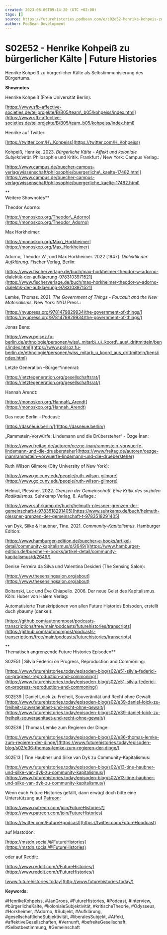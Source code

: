 ```yaml
---
created: 2023-08-06T09:14:20 (UTC +02:00)
tags: []
source: https://futurehistories.podbean.com/e/s02e52-henrike-kohpeis-zu-burgerlicher-kalte/
author: PodBean Development
---
```


# S02E52 - Henrike Kohpeiß zu bürgerlicher Kälte | Future Histories

Henrike Kohpeiß zu bürgerlicher Kälte als Selbstimmunisierung des Bürgertums.

**Shownotes**

Henrike Kohpeiß (Freie Universität Berlin):

[https://www.sfb-affective-societies.de/teilprojekte/B/B05/team\_b05/kohpeiss/index.html](https://www.sfb-affective-societies.de/teilprojekte/B/B05/team_b05/kohpeiss/index.html)

  
Henrike auf Twitter:

[https://twitter.com/H\_Kohpeiss](https://twitter.com/H_Kohpeiss)

  
Kohpeiß, Henrike. 2023. _Bürgerliche Kälte - Affekt und koloniale Subjektivität._ Philosophie und Kritik. Frankfurt / New York: Campus Verlag.:

[https://www.campus.de/buecher-campus-verlag/wissenschaft/philosophie/buergerliche\_kaelte-17482.html](https://www.campus.de/buecher-campus-verlag/wissenschaft/philosophie/buergerliche_kaelte-17482.html)

**  
Weitere Shownotes**

Theodor Adorno:

[https://monoskop.org/Theodor\_Adorno](https://monoskop.org/Theodor_Adorno)

  
Max Horkheimer:

[https://monoskop.org/Max\_Horkheimer](https://monoskop.org/Max_Horkheimer)

  
Adorno, Theodor W., und Max Horkheimer. 2022 \[1947\]. _Dialektik der Aufklärung_. Fischer Verlag, Berlin:

[https://www.fischerverlage.de/buch/max-horkheimer-theodor-w-adorno-dialektik-der-aufklaerung-9783103971521](https://www.fischerverlage.de/buch/max-horkheimer-theodor-w-adorno-dialektik-der-aufklaerung-9783103971521)

  
Lemke, Thomas. 2021. _The Government of Things - Foucault and the New Materialisms._ New York: NYU Press.:

[https://nyupress.org/9781479829934/the-government-of-things/](https://nyupress.org/9781479829934/the-government-of-things/)

  
Jonas Bens:

[https://www.polsoz.fu-berlin.de/ethnologie/personen/wiss\_mitarb\_u\_koord\_aus\_drittmitteln/bens/index.html](https://www.polsoz.fu-berlin.de/ethnologie/personen/wiss_mitarb_u_koord_aus_drittmitteln/bens/index.html)

  
Letzte Generation –Bürger\*innenrat:

[https://letztegeneration.org/gesellschaftsrat/](https://letztegeneration.org/gesellschaftsrat/)

  
Hannah Arendt:

[https://monoskop.org/Hannah\_Arendt](https://monoskop.org/Hannah_Arendt)

  
Das neue Berlin – Podcast:

[https://dasneue.berlin/](https://dasneue.berlin/)

  
„Rammstein-Vorwürfe: Lindemann und die Drübersteher“ - Özge İnan:

[https://www.freitag.de/autoren/oezge-inan/rammstein-vorwuerfe-lindemann-und-die-druebersteher](https://www.freitag.de/autoren/oezge-inan/rammstein-vorwuerfe-lindemann-und-die-druebersteher)

  
Ruth Wilson Gilmore (City University of New York):

[https://www.gc.cuny.edu/people/ruth-wilson-gilmore](https://www.gc.cuny.edu/people/ruth-wilson-gilmore)

  
Helmut, Plessner. 2022. _Grenzen der Gemeinschaft. Eine Kritik des sozialen Radikalismus._ Suhrkamp Verlag, 8. Auflage.:

[https://www.suhrkamp.de/buch/helmuth-plessner-grenzen-der-gemeinschaft-t-9783518291405](https://www.suhrkamp.de/buch/helmuth-plessner-grenzen-der-gemeinschaft-t-9783518291405)

  
van Dyk, Silke & Haubner, Tine. 2021. _Community-Kapitalismus._ Hamburger Edition:

[https://www.hamburger-edition.de/buecher-e-books/artikel-detail/community-kapitalismus/d/2649/](https://www.hamburger-edition.de/buecher-e-books/artikel-detail/community-kapitalismus/d/2649/)

  
Denise Ferreira da Silva und Valentina Desideri (The Sensing Salon):

[https://www.thesensingsalon.org/about](https://www.thesensingsalon.org/about)

Boltanski, Luc und Ève Chiapello. 2006. Der neue Geist des Kapitalismus. Köln: Huber von Halem Verlag:

Automatisierte Transkriptionen von allen Future Histories Episoden, erstellt duch ybaumy (danke!):

[https://github.com/autonompost/podcasts-transcriptions/tree/main/podcasts/futurehistories/transcripts](https://github.com/autonompost/podcasts-transcriptions/tree/main/podcasts/futurehistories/transcripts)

**  
Thematisch angrenzende Future Histories Episoden**

S02E51 | Silvia Federici on Progress, Reproduction and Commoning:

[https://www.futurehistories.today/episoden-blog/s02/e51-silvia-federici-on-progress-reproduction-and-commoning/](https://www.futurehistories.today/episoden-blog/s02/e51-silvia-federici-on-progress-reproduction-and-commoning/)

  
S02E39 | Daniel Loick zu Freiheit, Souveränität und Recht ohne Gewalt:  
[https://www.futurehistories.today/episoden-blog/s02/e39-daniel-loick-zu-freiheit-souveraenitaet-und-recht-ohne-gewalt/](https://www.futurehistories.today/episoden-blog/s02/e39-daniel-loick-zu-freiheit-souveraenitaet-und-recht-ohne-gewalt/)

  
S02E36 | Thomas Lemke zum Regieren der Dinge:

[https://www.futurehistories.today/episoden-blog/s02/e36-thomas-lemke-zum-regieren-der-dinge/](https://www.futurehistories.today/episoden-blog/s02/e36-thomas-lemke-zum-regieren-der-dinge/)

  
S02E13 | Tine Haubner und Silke van Dyk zu Community-Kapitalismus:

[https://www.futurehistories.today/episoden-blog/s02/e13-tine-haubner-und-silke-van-dyk-zu-community-kapitalismus/](https://www.futurehistories.today/episoden-blog/s02/e13-tine-haubner-und-silke-van-dyk-zu-community-kapitalismus/)

  
Wenn euch Future Histories gefällt, dann erwägt doch bitte eine Unterstützung auf [Patreon](https://www.patreon.com/join/FutureHistories):

[https://www.patreon.com/join/FutureHistories?](https://www.patreon.com/join/FutureHistories)

[https://twitter.com/FutureHpodcast](https://twitter.com/FutureHpodcast)

  
auf Mastodon:

[https://mstdn.social/@FutureHistories](https://mstdn.social/@FutureHistories)

  
oder auf Reddit:

[https://www.reddit.com/r/FutureHistories/](https://www.reddit.com/r/FutureHistories/)

[www.futurehistories.today](http://www.futurehistories.today/)

**Keywords:**

#HenrikeKohpeiss, #JanGroos, #FutureHistories, #Podcast, #Interview, #bürgerlicheKälte, #kolonialeSubjektivität, #kritischeTheorie, #Odysseus, #Horkheimer, #Adorno, #Subjekt, #Aufklärung, #gesellschaftlicheSubjektivität, #liberalesSubjekt, #Affekt, #affektiveGesellschaften, #Vernunft, #befreiteGesellschaft, #Selbstbestimmung, #Gemeinschaft
